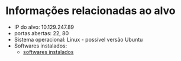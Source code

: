 # Informações relacionadas ao alvo

- IP do alvo: 10.129.247.89
- portas abertas: 22, 80
- Sistema operacional: Linux - possível versão Ubuntu
- Softwares instalados:
    - [softwares instalados](installed_softwares.md)
